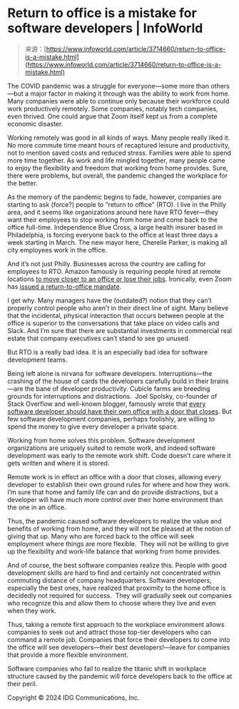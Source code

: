 <!--yml
category: 未分类
date: 2024-05-29 12:34:00
-->

# Return to office is a mistake for software developers | InfoWorld

> 来源：[https://www.infoworld.com/article/3714660/return-to-office-is-a-mistake.html](https://www.infoworld.com/article/3714660/return-to-office-is-a-mistake.html)

The COVID pandemic was a struggle for everyone—some more than others—but a major factor in making it through was the ability to work from home. Many companies were able to continue only because their workforce could work productively remotely. Some companies, notably tech companies, even thrived. One could argue that Zoom itself kept us from a complete economic disaster.

Working remotely was good in all kinds of ways. Many people really liked it. No more commute time meant hours of recaptured leisure and productivity, not to mention saved costs and reduced stress. Families were able to spend more time together. As work and life mingled together, many people came to enjoy the flexibility and freedom that working from home provides. Sure, there were problems, but overall, the pandemic changed the workplace for the better.

As the memory of the pandemic begins to fade, however, companies are starting to ask (force?) people to “return to office” (RTO). I live in the Philly area, and it seems like organizations around here have RTO fever—they want their employees to stop working from home and come back to the office full-time. Independence Blue Cross, a large health insurer based in Philadelphia, is forcing everyone back to the office at least three days a week starting in March. The new mayor here, Cherelle Parker, is making all city employees work in the office.

And it’s not just Philly. Businesses across the country are calling for employees to RTO. Amazon famously is requiring people hired at remote locations [to move closer to an office or lose their jobs](https://www.npr.org/2023/02/17/1158102101/amazon-office-remote-work). Ironically, even Zoom has [issued a return-to-office mandate](https://www.cnn.com/2023/08/07/business/zoom-return-to-office/index.html). 

I get why. Many managers have the (outdated?) notion that they can’t properly control people who aren’t in their direct line of sight. Many believe that the incidental, physical interaction that occurs between people at the office is superior to the conversations that take place on video calls and Slack. And I’m sure that there are substantial investments in commercial real estate that company executives can’t stand to see go unused.

But RTO is a really bad idea. It is an especially bad idea for software development teams.

Being left alone is nirvana for software developers. Interruptions—the crashing of the house of cards the developers carefully build in their brains—are the bane of developer productivity. Cubicle farms are breeding grounds for interruptions and distractions.  Joel Spolsky, co-founder of Stack Overflow and well-known blogger, famously wrote that [every software developer should have their own office with a door that closes](https://www.joelonsoftware.com/2003/09/24/bionic-office/). But few software development companies, perhaps foolishly, are willing to spend the money to give every developer a private space. 

Working from home solves this problem. Software development organizations are uniquely suited to remote work, and indeed software development was early to the remote work shift. Code doesn’t care where it gets written and where it is stored.

Remote work is in effect an office with a door that closes, allowing every developer to establish their own ground rules for where and how they work. I’m sure that home and family life can and do provide distractions, but a developer will have much more control over their home environment than the one in an office.

Thus, the pandemic caused software developers to realize the value and benefits of working from home, and they will not be pleased at the notion of giving that up. Many who are forced back to the office will seek employment where things are more flexible.  They will not be willing to give up the flexibility and work-life balance that working from home provides. 

And of course, the best software companies realize this. People with good development skills are hard to find and certainly not concentrated within commuting distance of company headquarters. Software developers, especially the best ones, have realized that proximity to the home office is decidedly not required for success.  They will gradually seek out companies who recognize this and allow them to choose where they live and even when they work. 

Thus, taking a remote first approach to the workplace environment allows companies to seek out and attract those top-tier developers who can command a remote job. Companies that force their developers to come into the office will see developers—their best developers!—leave for companies that provide a more flexible environment.

Software companies who fail to realize the titanic shift in workplace structure caused by the pandemic will force developers back to the office at their peril.

Copyright © 2024 IDG Communications, Inc.